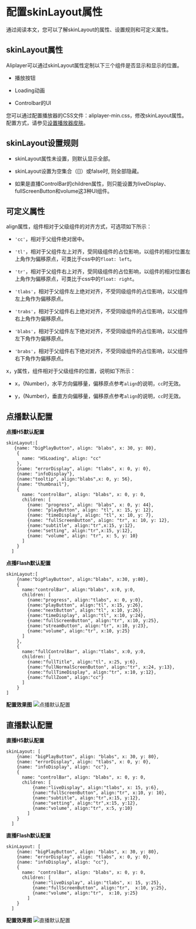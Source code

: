 配置skinLayout属性 
===================================

通过阅读本文，您可以了解skinLayout的属性、设置规则和可定义属性。

skinLayout属性 
---------------------------------

Aliplayer可以通过skinLayout属性定制以下三个组件是否显示和显示的位置。

* 播放按钮

  

* Loading动画

  

* Controlbar的UI

  




您可以通过配置播放器的CSS文件：aliplayer-min.css，修改skinLayout属性。配置方式，请参见[设置播放器皮肤](/cn.zh-CN/播放器SDK/Web播放器/更多功能介绍/设置播放器皮肤.md)。

skinLayout设置规则 
-----------------------------------

* skinLayout属性未设置，则默认显示全部。

  

* skinLayout设置为空集合（\[\]）或false时, 则全部隐藏。

  

* 如果是直播ControlBar的children属性，则只能设置为liveDisplay、fullScreenButton和volume这3种UI组件。

  




可定义属性 
--------------------------

align属性，组件相对于父级组件的对齐方式，可选项如下所示：

* `'cc'`，相对于父组件绝对居中。

  

* `'tl'`，相对于父组件左上对齐，受同级组件的占位影响，以组件的相对位置左上角作为偏移原点，可类比于css中的`float: left`。

  

* `'tr'`，相对于父组件右上对齐，受同级组件的占位影响，以组件的相对位置右上角作为偏移原点，可类比于css中的`float: right`。

  

* `'tlabs'`，相对于父组件左上绝对对齐，不受同级组件的占位影响，以父组件左上角作为偏移原点。

  

* `'trabs'`，相对于父组件右上绝对对齐，不受同级组件的占位影响，以父组件右上角作为偏移原点。

  

* `'blabs'`，相对于父组件左下绝对对齐，不受同级组件的占位影响，以父组件左下角作为偏移原点。

  

* `'brabs'`，相对于父组件右下绝对对齐，不受同级组件的占位影响，以父组件右下角作为偏移原点。

  




x，y属性，组件相对于父级组件的位置，说明如下所示：

* x，{Number}，水平方向偏移量，偏移原点参考`align`的说明，`cc`时无效。

  

* y，{Number}，垂直方向偏移量，偏移原点参考`align`的说明，`cc`时无效。

  




点播默认配置 
---------------------------

**点播H5默认配置** 

    skinLayout:[
       {name: "bigPlayButton", align: "blabs", x: 30, y: 80},
        {
          name: "H5Loading", align: "cc"
        },
        {name: "errorDisplay", align: "tlabs", x: 0, y: 0},
        {name: "infoDisplay"},
        {name:"tooltip", align:"blabs",x: 0, y: 56},
        {name: "thumbnail"},
        {
          name: "controlBar", align: "blabs", x: 0, y: 0,
          children: [
            {name: "progress", align: "blabs", x: 0, y: 44},
            {name: "playButton", align: "tl", x: 15, y: 12},
            {name: "timeDisplay", align: "tl", x: 10, y: 7},
            {name: "fullScreenButton", align: "tr", x: 10, y: 12},
            {name:"subtitle", align:"tr",x:15, y:12},
            {name:"setting", align:"tr",x:15, y:12},
            {name: "volume", align: "tr", x: 5, y: 10}
          ]
        }
      ]



**点播Flash默认配置** 

    skinLayout:[
        {name:"bigPlayButton", align:"blabs", x:30, y:80},
        {
          name:"controlBar", align:"blabs", x:0, y:0,
          children: [
            {name:"progress", align:"tlabs", x: 0, y:0},
            {name:"playButton", align:"tl", x:15, y:26},
            {name:"nextButton", align:"tl", x:10, y:26},
            {name:"timeDisplay", align:"tl", x:10, y:24},
            {name:"fullScreenButton", align:"tr", x:10, y:25},
            {name:"streamButton", align:"tr", x:10, y:23},
            {name:"volume", align:"tr", x:10, y:25}
          ]
        },
        {
          name:"fullControlBar", align:"tlabs", x:0, y:0,
          children: [
            {name:"fullTitle", align:"tl", x:25, y:6},
            {name:"fullNormalScreenButton", align:"tr", x:24, y:13},
            {name:"fullTimeDisplay", align:"tr", x:10, y:12},
            {name:"fullZoom", align:"cc"}
          ]
        }
    ]



**配置效果图** ![点播默认配置](https://static-aliyun-doc.oss-accelerate.aliyuncs.com/assets/img/zh-CN/5496869161/p270003.png)

直播默认配置 
---------------------------

**直播H5默认配置** 

    skinLayout: [
        {name: "bigPlayButton", align: "blabs", x: 30, y: 80},
        {name: "errorDisplay", align: "tlabs", x: 0, y: 0},
        {name: "infoDisplay", align: "cc"},
        {
          name: "controlBar", align: "blabs", x: 0, y: 0,
          children: [
              {name:"liveDisplay", align:"tlabs", x: 15, y:6},
              {name:"fullScreenButton", align:"tr", x:10, y: 10},
              {name:"subtitle", align:"tr",x:15, y:12},
              {name:"setting", align:"tr",x:15, y:12},
              {name:"volume", align:"tr", x:5, y:10}
            ]
        }
      ]



**直播Flash默认配置** 

    skinLayout: [
        {name: "bigPlayButton", align: "blabs", x: 30, y: 80},
        {name: "errorDisplay", align: "tlabs", x: 0, y: 0},
        {name: "infoDisplay", align: "cc"},
        {
          name: "controlBar", align: "blabs", x: 0, y: 0,
          children: [
              {name:"liveDisplay", align:"tlabs", x: 15, y:25},
              {name:"fullScreenButton", align:"tr",  x:10, y:25},
              {name:"volume", align:"tr",  x:10, y:25}
            ]
        }
      ]



**配置效果图** ![直播默认配置](https://static-aliyun-doc.oss-accelerate.aliyuncs.com/assets/img/zh-CN/5496869161/p270004.png)
